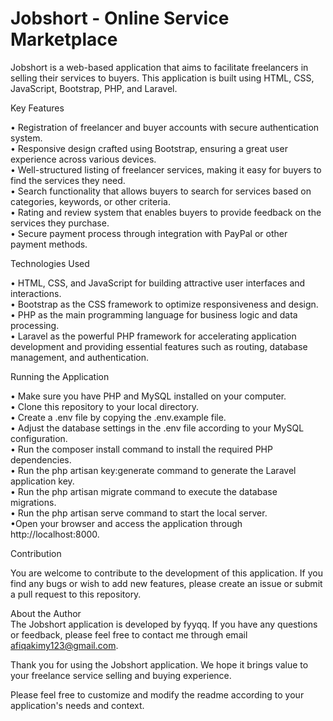 
# Jobshort - Online Service Marketplace

Jobshort is a web-based application that aims to facilitate freelancers in selling their services to buyers. This application is built using HTML, CSS, JavaScript, Bootstrap, PHP, and Laravel.

Key Features<br/>

• Registration of freelancer and buyer accounts with secure authentication system.<br/>
• Responsive design crafted using Bootstrap, ensuring a great user experience across various devices.<br/>
• Well-structured listing of freelancer services, making it easy for buyers to find the services they need.<br/>
• Search functionality that allows buyers to search for services based on categories, keywords, or other criteria.<br/>
• Rating and review system that enables buyers to provide feedback on the services they purchase.<br/>
• Secure payment process through integration with PayPal or other payment methods.<br/>

Technologies Used<br/>

• HTML, CSS, and JavaScript for building attractive user interfaces and interactions.<br/>
• Bootstrap as the CSS framework to optimize responsiveness and design.<br/>
• PHP as the main programming language for business logic and data processing.<br/>
• Laravel as the powerful PHP framework for accelerating application development and providing essential features such as routing, database management, and authentication.<br/>

Running the Application<br/>

• Make sure you have PHP and MySQL installed on your computer.<br/>
• Clone this repository to your local directory.<br/>
• Create a .env file by copying the .env.example file.<br/>
• Adjust the database settings in the .env file according to your MySQL configuration.<br/>
• Run the composer install command to install the required PHP dependencies.<br/>
• Run the php artisan key:generate command to generate the Laravel application key.<br/>
• Run the php artisan migrate command to execute the database migrations.<br/>
• Run the php artisan serve command to start the local server.<br/>
•Open your browser and access the application through http://localhost:8000.<br/>

Contribution<br/>

You are welcome to contribute to the development of this application. If you find any bugs or wish to add new features, please create an issue or submit a pull request to this repository.<br/>

About the Author<br/>
The Jobshort application is developed by fyyqq. If you have any questions or feedback, please feel free to contact me through email afiqakimy123@gmail.com.<br/>

Thank you for using the Jobshort application. We hope it brings value to your freelance service selling and buying experience.<br/>

Please feel free to customize and modify the readme according to your application's needs and context.
